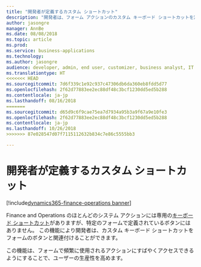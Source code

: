 ```yaml
---
title: "開発者が定義するカスタム ショートカット"
description: "開発者は、フォーム アクションのカスタム キーボード ショートカットを定義できます。"
author: jasongre
manager: AnnBe
ms.date: 08/08/2018
ms.topic: article
ms.prod: 
ms.service: business-applications
ms.technology: 
ms.author: jasongre
audience: developer, admin, end user, customizer, business analyst, IT pro
ms.translationtype: HT
<<<<<<< HEAD
ms.sourcegitcommit: 7d6f339c1e92c937c47306db6da360eb8fdd5d77
ms.openlocfilehash: 2f62d77883ee2ec88df48c3bcf1230dd5ed5b288
ms.contentlocale: ja-jp
ms.lasthandoff: 08/16/2018
=======
ms.sourcegitcommit: d65d9c6f9cae75ea7d7934a95b3a9f67a9e10fe3
ms.openlocfilehash: 2f62d77883ee2ec88df48c3bcf1230dd5ed5b288
ms.contentlocale: ja-jp
ms.lasthandoff: 10/26/2018
>>>>>>> 87e028547d07f7115112632b834c7e86c5555bb3

---
```


# <a name="developer-defined-custom-shortcuts"></a>開発者が定義するカスタム ショートカット

[!include[dynamics365-finance-operations banner](../includes/dynamics365-finance-operations.md)]

Finance and Operations のほとんどのシステム アクションには専用の[キーボード ショートカット](/dynamics365/unified-operations/fin-and-ops/get-started/shortcut-keys)がありますが、特定のフォームで定義されているボタンにはありません。 この機能により開発者は、カスタム キーボード ショートカットをフォームのボタンと関連付けることができます。  

この機能は、フォームで頻繁に使用されるアクションにすばやくアクセスできるようにすることで、ユーザーの生産性を高めます。  


